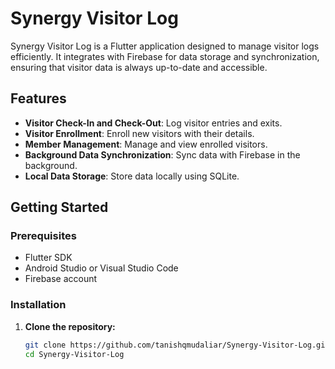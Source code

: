 # Synergy Visitor Log

Synergy Visitor Log is a Flutter application designed to manage visitor logs efficiently. It integrates with Firebase for data storage and synchronization, ensuring that visitor data is always up-to-date and accessible.

## Features

- **Visitor Check-In and Check-Out**: Log visitor entries and exits.
- **Visitor Enrollment**: Enroll new visitors with their details.
- **Member Management**: Manage and view enrolled visitors.
- **Background Data Synchronization**: Sync data with Firebase in the background.
- **Local Data Storage**: Store data locally using SQLite.

## Getting Started

### Prerequisites

- Flutter SDK
- Android Studio or Visual Studio Code
- Firebase account

### Installation

1. **Clone the repository:**

   ```sh
   git clone https://github.com/tanishqmudaliar/Synergy-Visitor-Log.git
   cd Synergy-Visitor-Log

